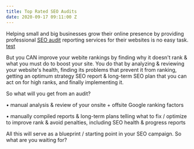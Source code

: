 ```yaml
---
title: Top Rated SEO Audits
date: 2020-09-17 09:11:00 Z
---
```


Helping small and big businesses grow their online presence by providing professional [SEO audit](https://www.fiverr.com/woofy31) reporting services for their websites is no easy task. <a href="#">test</a>

But you CAN improve your webite rankings by finding why it doesn't rank & what you must do to boost your site. You do that by analyzing & reviewing your website's health, finding its problems that prevent it from ranking, getting an optimum strategy SEO report & long-term SEO plan that you can act on for high ranks, and finally implementing it.

So what will you get from an audit?

• manual analysis & review of your onsite + offsite Google ranking factors

• manually compiled reports & long-term plans telling what to fix / optimize to improve rank & avoid penalties, including SEO health & progress reports

All this will serve as a blueprint / starting point in your SEO campaign. So what are you waiting for?
